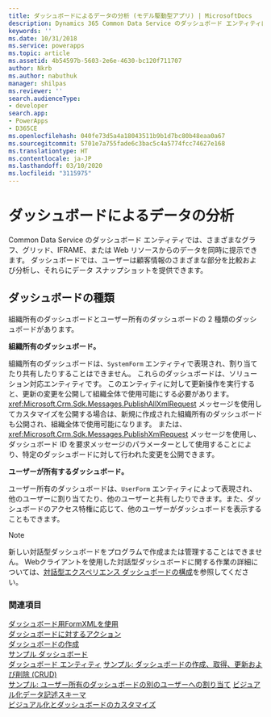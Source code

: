 ```yaml
---
title: ダッシュボードによるデータの分析 (モデル駆動型アプリ) | MicrosoftDocs
description: Dynamics 365 Common Data Service のダッシュボード エンティティは、さまざまなチャート、グリッド、IFRAME、ウェブのリソースを同時に表示することが可能です。 ダッシュボードでは、ユーザーは顧客情報のさまざまな部分を比較および分析し、それらにデータ スナップショットを提供できます。
keywords: ''
ms.date: 10/31/2018
ms.service: powerapps
ms.topic: article
ms.assetid: 4b54597b-5603-2e6e-4630-bc120f711707
author: Nkrb
ms.author: nabuthuk
manager: shilpas
ms.reviewer: ''
search.audienceType:
- developer
search.app:
- PowerApps
- D365CE
ms.openlocfilehash: 040fe73d5a4a18043511b9b1d7bc80b48eaa0a67
ms.sourcegitcommit: 5701e7a755fade6c3bac5c4a5774fcc74627e168
ms.translationtype: HT
ms.contentlocale: ja-JP
ms.lasthandoff: 03/10/2020
ms.locfileid: "3115975"
---
```

# <a name="analyze-data-with-dashboards"></a>ダッシュボードによるデータの分析

<!-- https://docs.microsoft.com/dynamics365/customer-engagement/developer/customize-dev/analyze-data-with-dashboards -->

Common Data Service のダッシュボード エンティティでは、さまざまなグラフ、グリッド、IFRAME、または Web リソースからのデータを同時に提示できます。 ダッシュボードでは、ユーザーは顧客情報のさまざまな部分を比較および分析し、それらにデータ スナップショットを提供できます。  
  
## <a name="types-of-dashboards"></a>ダッシュボードの種類  
組織所有のダッシュボードとユーザー所有のダッシュボードの 2 種類のダッシュボードがあります。  
  
**組織所有のダッシュボード。**

組織所有のダッシュボードは、`SystemForm` エンティティで表現され、割り当てたり共有したりすることはできません。 これらのダッシュボードは、ソリューション対応エンティティです。 このエンティティに対して更新操作を実行すると、更新の変更を公開して組織全体で使用可能にする必要があります。 <xref:Microsoft.Crm.Sdk.Messages.PublishAllXmlRequest> メッセージを使用してカスタマイズを公開する場合は、新規に作成された組織所有のダッシュボードも公開され、組織全体で使用可能になります。 または、<xref:Microsoft.Crm.Sdk.Messages.PublishXmlRequest> メッセージを使用し、ダッシュボード ID を要求メッセージのパラメーターとして使用することにより、特定のダッシュボードに対して行われた変更を公開できます。  
  
**ユーザーが所有するダッシュボード。**

ユーザー所有のダッシュボードは、`UserForm` エンティティによって表現され、他のユーザーに割り当てたり、他のユーザーと共有したりできます。また、ダッシュボードのアクセス特権に応じて、他のユーザーがダッシュボードを表示することもできます。  
  
> [!NOTE]
> 新しい対話型ダッシュボードをプログラムで作成または管理することはできません。 Webクライアントを使用した対話型ダッシュボードに関する作業の詳細については、[対話型エクスペリエンス ダッシュボードの構成](../../maker/model-driven-apps/configure-interactive-experience-dashboards.md)を参照してください。 
  
### <a name="see-also"></a>関連項目  
 [ダッシュボード用FormXMLを使用](understand-dashboards-dashboard-components-formxml.md)   
 [ダッシュボードに対するアクション](actions-dashboards.md)   
 [ダッシュボードの作成](create-dashboard.md)   
 [サンプル ダッシュボード](sample-dashboards.md)   
 [ダッシュボード エンティティ](/dynamics365/customer-engagement/developer/customize-dev/dashboard-entities)   <!-- TODO: Need to find the topic in powerapps repo to link-->
 [サンプル: ダッシュボードの作成、取得、更新および削除 (CRUD)](/dynamics365/customer-engagement/developer/customize-dev/sample-create-retrieve-update-delete-dashboard) <!-- TODO: Need to find the topic in powerapps repo to link-->  
 [サンプル: ユーザー所有のダッシュボードの別のユーザーへの割り当て](/dynamics365/customer-engagement/developer/customize-dev/sample-assign-user-owned-dashboard-another-user)  <!-- TODO: Need to find the topic in powerapps repo to link--> 
 [ビジュアル化データ記述スキーマ](visualization-data-description-schema.md)     
 [ビジュアル化とダッシュボードのカスタマイズ](customize-visualizations-dashboards.md)
